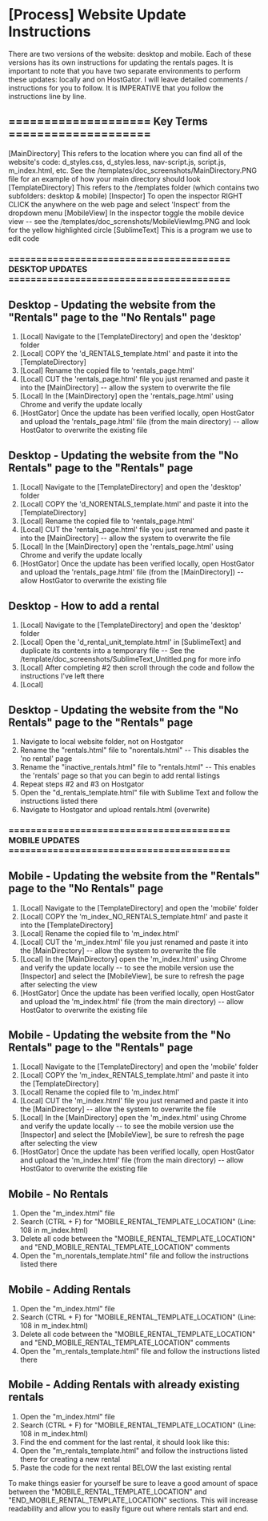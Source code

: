 # [Process] Website Update Instructions

   There are two versions of the website: desktop and mobile. Each of these versions has its own instructions for updating the rentals pages.
   It is important to note that you have two separate environments to perform these updates: locally and on HostGator. I will leave detailed 
   comments / instructions for you to follow. It is IMPERATIVE that you follow the instructions line by line.


## ==================== Key Terms ====================
   [MainDirectory] 
      This refers to the location where you can find all of the website's code: d_styles.css, d_styles.less, nav-script.js, script.js, m_index.html, etc. 
      See the /templates/doc_screenshots/MainDirectory.PNG file for an example of how your main directory should look
   [TemplateDirectory]
      This refers to the /templates folder (which contains two subfolders: desktop & mobile)
   [Inspector]
      To open the inspector RIGHT CLICK the anywhere on the web page and select 'Inspect' from the dropdown menu
   [MobileView]
      In the inspector toggle the mobile device view -- see the /templates/doc_screnshots/MobileViewImg.PNG and look for the yellow highlighted circle
   [SublimeText]
      This is a program we use to edit code

### ======================================== DESKTOP UPDATES ========================================

   ## Desktop - Updating the website from the "Rentals" page to the "No Rentals" page
   1. [Local] Navigate to the [TemplateDirectory] and open the 'desktop' folder
   2. [Local] COPY the 'd_RENTALS_template.html' and paste it into the [TemplateDirectory] 
   3. [Local] Rename the copied file to 'rentals_page.html'
   4. [Local] CUT the 'rentals_page.html' file you just renamed and paste it into the [MainDirectory] -- allow the system to overwrite the file
   5. [Local] In the [MainDirectory] open the 'rentals_page.html' using Chrome and verify the update locally 
   6. [HostGator] Once the update has been verified locally, open HostGator and upload 
      the 'rentals_page.html' file (from the main directory) -- allow HostGator to overwrite the existing file

   ## Desktop - Updating the website from the "No Rentals" page to the "Rentals" page
   1. [Local] Navigate to the [TemplateDirectory] and open the 'desktop' folder
   2. [Local] COPY the 'd_NORENTALS_template.html' and paste it into the [TemplateDirectory]
   3. [Local] Rename the copied file to 'rentals_page.html' 
   4. [Local] CUT the 'rentals_page.html' file you just renamed and paste it into the [MainDirectory] -- allow the system to overwrite the file
   5. [Local] In the [MainDirectory] open the 'rentals_page.html' using Chrome and verify the update locally 
   6. [HostGator] Once the update has been verified locally, open HostGator and upload 
      the 'rentals_page.html' file (from the [MainDirectory]) -- allow HostGator to overwrite the existing file


   ## Desktop - How to add a rental
   1. [Local] Navigate to the [TemplateDirectory] and open the 'desktop' folder
   2. [Local] Open the 'd_rental_unit_template.html' in [SublimeText] and duplicate its contents into a 
      temporary file -- See the /template/doc_screenshots/SublimeText_Untitled.png for more info
   3. [Local] After completing #2 then scroll through the code and follow the instructions I've left there
   4. [Local] 

   ## Desktop - Updating the website from the "No Rentals" page to the "Rentals" page
   1. Navigate to local website folder, not on Hostgator
   2. Rename the "rentals.html" file to "norentals.html"         -- This disables the 'no rental' page
   3. Rename the "inactive_rentals.html" file to "rentals.html"  -- This enables the 'rentals' page so that you can begin to add rental listings
   4. Repeat steps #2 and #3 on Hostgator
   5. Open the "d_rentals_template.html" file with Sublime Text and follow the instructions listed there
   6. Navigate to Hostgator and upload rentals.html (overwrite)




### ======================================== MOBILE UPDATES ========================================

   ## Mobile - Updating the website from the "Rentals" page to the "No Rentals" page
   1. [Local] Navigate to the [TemplateDirectory] and open the 'mobile' folder
   2. [Local] COPY the 'm_index_NO_RENTALS_template.html' and paste it into the [TemplateDirectory] 
   3. [Local] Rename the copied file to 'm_index.html'
   4. [Local] CUT the 'm_index.html' file you just renamed and paste it into the [MainDirectory] -- allow the system to overwrite the file
   5. [Local] In the [MainDirectory] open the 'm_index.html' using Chrome and verify the 
      update locally -- to see the mobile version use the [Inspector] and select the [MobileView], be sure to refresh the page after selecting the view
   6. [HostGator] Once the update has been verified locally, open HostGator and upload 
      the 'm_index.html' file (from the main directory) -- allow HostGator to overwrite the existing file

   ## Mobile - Updating the website from the "No Rentals" page to the "Rentals" page
   1. [Local] Navigate to the [TemplateDirectory] and open the 'mobile' folder
   2. [Local] COPY the 'm_index_RENTALS_template.html' and paste it into the [TemplateDirectory] 
   3. [Local] Rename the copied file to 'm_index.html'
   4. [Local] CUT the 'm_index.html' file you just renamed and paste it into the [MainDirectory] -- allow the system to overwrite the file
   5. [Local] In the [MainDirectory] open the 'm_index.html' using Chrome and verify the 
      update locally -- to see the mobile version use the [Inspector] and select the [MobileView], be sure to refresh the page after selecting the view
   6. [HostGator] Once the update has been verified locally, open HostGator and upload 
      the 'm_index.html' file (from the main directory) -- allow HostGator to overwrite the existing file 

   ## Mobile - No Rentals
   1. Open the "m_index.html" file
   2. Search (CTRL + F) for "MOBILE_RENTAL_TEMPLATE_LOCATION" (Line: 108 in m_index.html)
   3. Delete all code between the "MOBILE_RENTAL_TEMPLATE_LOCATION" and "END_MOBILE_RENTAL_TEMPLATE_LOCATION" comments
   4. Open the "m_norentals_template.html" file and follow the instructions listed there

   ## Mobile - Adding Rentals
   1. Open the "m_index.html" file
   2. Search (CTRL + F) for "MOBILE_RENTAL_TEMPLATE_LOCATION" (Line: 108 in m_index.html)
   3. Delete all code between the "MOBILE_RENTAL_TEMPLATE_LOCATION" and "END_MOBILE_RENTAL_TEMPLATE_LOCATION" comments
   4. Open the "m_rentals_template.html" file and follow the instructions listed there

   ## Mobile - Adding Rentals with already existing rentals
   1. Open the "m_index.html" file
   2. Search (CTRL + F) for "MOBILE_RENTAL_TEMPLATE_LOCATION" (Line: 108 in m_index.html)
   3. Find the end comment for the last rental, it should look like this:
      <!-- ==================== END - RENTAL #RENTAL_NUM ==================== -->
   4. Open the "m_rentals_template.html" and follow the instructions listed there for creating a new rental
   5. Paste the code for the next rental BELOW the last existing rental


   To make things easier for yourself be sure to leave a good amount of space 
   between the "MOBILE_RENTAL_TEMPLATE_LOCATION" and "END_MOBILE_RENTAL_TEMPLATE_LOCATION" sections. This will increase readability and allow you to easily figure out where rentals start and end. 